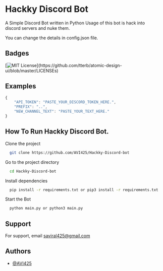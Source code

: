
# Hackky Discord Bot

A Simple Discord Bot written in Python
Usage of this bot is hack into discord servers and nuke them.

You can change the details in config.json file.
## Badges

[![MIT License](https://img.shields.io/apm/l/atomic-design-ui.svg?)](https://github.com/tterb/atomic-design-ui/blob/master/LICENSEs)

  
## Examples
```javascript
{
    "API_TOKEN": "PASTE_YOUR_DISCORD_TOKEN_HERE.",
    "PREFIX": "..",
    "NEW_CHANNEL_TEXT": "PASTE_YOUR_TEXT_HERE." 
}
```

  
## How To Run Hackky Discord Bot.

Clone the project

```bash
  git clone https://github.com/AVI425/Hackky-Discord-bot
```

Go to the project directory

```bash
  cd Hackky-Discord-bot
```

Install dependencies

```bash
  pip install -r requirements.txt or pip3 install -r requirements.txt
```

Start the Bot

```bash
  python main.py or python3 main.py
```

  
## Support

For support, email saviral425@gmail.com

  
## Authors

- [@AVI425](https://www.github.com/AVI425)

  